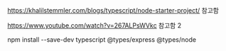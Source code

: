 https://khalilstemmler.com/blogs/typescript/node-starter-project/ 
참고함

https://www.youtube.com/watch?v=267ALPsWVkc
참고함 2



npm install --save-dev typescript @types/express @types/node